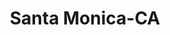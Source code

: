 ---
title: Santa Monica-CA
slug: santa-monica-ca
f_state:
- cms/state/california.md
f_locations:
- cms/payday-loan/a-plus-foreign-currency-exchan-496.md
- cms/payday-loan/a-plus-foreign-currency-exchange-497.md
- cms/payday-loan/area-check-cashing-center-4796.md
- cms/payday-loan/cash-cal-atm-6755.md
- cms/payday-loan/cash-n-run-payday-advance-8038.md
- cms/payday-loan/santa-monica-check-cashing-etc-26216.md
- cms/payday-loan/santa-monica-check-cashing-etc-26217.md
updated-on: '2024-05-30T13:41:28.615Z'
created-on: '2024-05-30T13:41:28.615Z'
published-on: '2024-05-30T13:54:32.469Z'
f_city: Santa Monica
layout: '[city].html'
tags: city
---